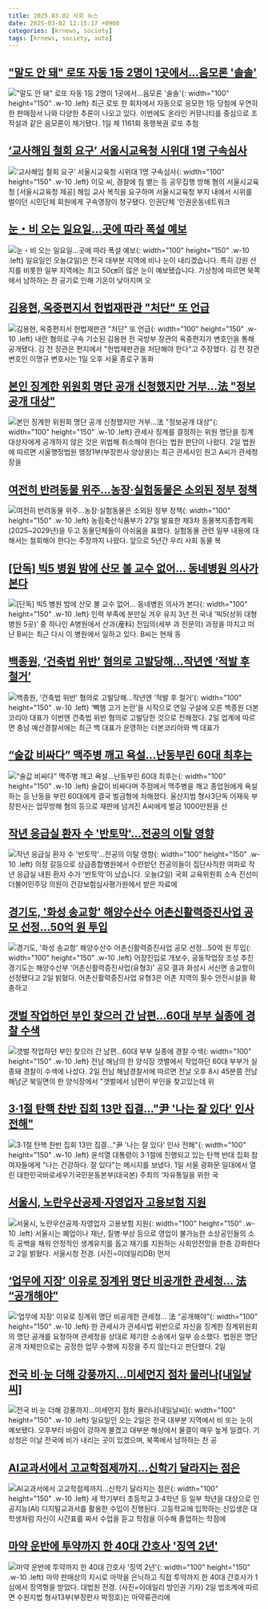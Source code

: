 ```yaml
---
title: 2025.03.02 사회 뉴스
date: 2025-03-02 12:15:17 +0900
categories: [krnews, society]
tags: [krnews, society, auto]
---
```

## ["말도 안 돼" 로또 자동 1등 2명이 1곳에서…음모론 '솔솔'](https://n.news.naver.com/mnews/article/015/0005100926)

!["말도 안 돼" 로또 자동 1등 2명이 1곳에서…음모론 '솔솔'](https://mimgnews.pstatic.net/image/origin/015/2025/03/02/5100926.jpg?type=nf220_150){: width="100" height="150" .w-10 .left}
최근 로또 한 회차에서 자동으로 응모한 1등 당첨에 우연히 한 판매점서 나와 다양한 추론이 나오고 있다. 이번에도 온라인 커뮤니티를 중심으로 조작설과 같은 음모론이 제기됐다. 1일 제 1161회 동행복권 로또 추첨

## [‘교사해임 철회 요구’ 서울시교육청 시위대 1명 구속심사](https://n.news.naver.com/mnews/article/016/0002436069)

![‘교사해임 철회 요구’ 서울시교육청 시위대 1명 구속심사](https://mimgnews.pstatic.net/image/origin/016/2025/03/02/2436069.jpg?type=nf220_150){: width="100" height="150" .w-10 .left}
이모 씨, 경찰에 침 뱉는 등 공무집행 방해 혐의 서울시교육청 [서울시교육청 제공] 해임 교사 복직을 요구하며 서울시교육청 부지 내에서 시위를 벌이던 시민단체 회원에게 구속영장이 청구됐다. 인권단체 ‘인권운동네트워크

## [눈・비 오는 일요일…곳에 따라 폭설 예보](https://n.news.naver.com/mnews/article/449/0000301188)

![눈・비 오는 일요일…곳에 따라 폭설 예보](https://mimgnews.pstatic.net/image/origin/449/2025/03/02/301188.jpg?type=nf220_150){: width="100" height="150" .w-10 .left}
일요일인 오늘(2일)은 전국 대부분 지역에 비나 눈이 내리겠습니다. 특히 강원 산지를 비롯한 일부 지역에는 최고 50㎝의 많은 눈이 예보됐습니다. 기상청에 따르면 북쪽에서 남하하는 찬 공기로 인해 기온이 낮아지며 오

## [김용현, 옥중편지서 헌법재판관 "처단" 또 언급](https://n.news.naver.com/mnews/article/003/0013095825)

![김용현, 옥중편지서 헌법재판관 "처단" 또 언급](https://mimgnews.pstatic.net/image/origin/003/2025/03/01/13095825.jpg?type=nf220_150){: width="100" height="150" .w-10 .left}
내란 혐의로 구속 기소된 김용현 전 국방부 장관의 옥중편지가 변호인을 통해 공개됐다. 김 전 장관은 편지에서 "헌법재판관을 처단해야 한다"고 주장했다. 김 전 장관 변호인 이명규 변호사는 1일 오후 서울 종로구 동화

## [본인 징계한 위원회 명단 공개 신청했지만 거부…法 "정보공개 대상"](https://n.news.naver.com/mnews/article/003/0013095952)

![본인 징계한 위원회 명단 공개 신청했지만 거부…法 "정보공개 대상"](https://mimgnews.pstatic.net/image/origin/003/2025/03/02/13095952.jpg?type=nf220_150){: width="100" height="150" .w-10 .left}
관세사 징계를 결정하는 위원 명단을 징계 대상자에게 공개하지 않은 것은 위법해 취소해야 한다는 법원 판단이 나왔다. 2일 법원에 따르면 서울행정법원 행정1부(부장판사 양상윤)는 최근 관세사인 원고 A씨가 관세청장을

## [여전히 반려동물 위주…농장·실험동물은 소외된 정부 정책](https://n.news.naver.com/mnews/article/469/0000851540)

![여전히 반려동물 위주…농장·실험동물은 소외된 정부 정책](https://mimgnews.pstatic.net/image/origin/469/2025/03/01/851540.jpg?type=nf220_150){: width="100" height="150" .w-10 .left}
농림축산식품부가 27일 발표한 제3차 동물복지종합계획(2025~2029년)을 두고 동물단체들이 아쉬움을 표했다. 실험동물 관련 일부 내용에 대해서는 철회해야 한다는 주장까지 나왔다. 앞으로 5년간 우리 사회 동물 복

## [[단독] 빅5 병원 밤에 산모 볼 교수 없어… 동네병원 의사가 본다](https://n.news.naver.com/mnews/article/023/0003890998)

![[단독] 빅5 병원 밤에 산모 볼 교수 없어… 동네병원 의사가 본다](https://mimgnews.pstatic.net/image/origin/023/2025/03/01/3890998.jpg?type=nf220_150){: width="100" height="150" .w-10 .left}
인력 부족에 분만실 겨우 유지 3년 전 국내 ‘빅5(상위 대형 병원 5곳)’ 중 하나인 A병원에서 산과(産科) 전임의(세부 과 전문의) 과정을 마치고 떠난 B씨는 최근 다시 이 병원에서 일하고 있다. B씨는 현재 동

## [백종원, ‘건축법 위반’ 혐의로 고발당해…작년엔 ‘적발 후 철거’](https://n.news.naver.com/mnews/article/081/0003521896)

![백종원, ‘건축법 위반’ 혐의로 고발당해…작년엔 ‘적발 후 철거’](https://mimgnews.pstatic.net/image/origin/081/2025/03/02/3521896.jpg?type=nf220_150){: width="100" height="150" .w-10 .left}
‘빽햄 고가 논란’을 시작으로 연일 구설에 오른 백종원 더본코리아 대표가 이번엔 건축법 위반 혐의로 고발당한 것으로 전해졌다. 2일 업계에 따르면 충남 예산경찰서에는 최근 백 대표가 운영하는 더본코리아와 백 대표가

## [“술값 비싸다” 맥주병 깨고 욕설…난동부린 60대 최후는](https://n.news.naver.com/mnews/article/016/0002436036)

![“술값 비싸다” 맥주병 깨고 욕설…난동부린 60대 최후는](https://mimgnews.pstatic.net/image/origin/016/2025/03/02/2436036.jpg?type=nf220_150){: width="100" height="150" .w-10 .left}
술값이 비싸다며 주점에서 맥주병을 깨고 종업원에게 욕설하는 등 난동을 부린 60대에게 결국 벌금형에 처해졌다. 울산지법 형사3단독 이재욱 부장판사는 업무방해 혐의 등으로 재판에 넘겨진 A씨에게 벌금 1000만원을 선

## [작년 응급실 환자 수 '반토막'…전공의 이탈 영향](https://n.news.naver.com/mnews/article/422/0000717680)

![작년 응급실 환자 수 '반토막'…전공의 이탈 영향](https://mimgnews.pstatic.net/image/origin/422/2025/03/02/717680.jpg?type=nf220_150){: width="100" height="150" .w-10 .left}
의정 갈등으로 상급종합병원에서 수련받던 전공의들이 집단사직한 여파로 작년 응급실 내원 환자 수가 '반토막'이 났습니다. 오늘(2일) 국회 교육위원회 소속 진선미 더불어민주당 의원이 건강보험심사평가원에서 받은 자료에

## [경기도, '화성 송교항' 해양수산수 어촌신활력증진사업 공모 선정…50억 원 투입](https://n.news.naver.com/mnews/article/629/0000369250)

![경기도, '화성 송교항' 해양수산수 어촌신활력증진사업 공모 선정…50억 원 투입](https://mimgnews.pstatic.net/image/origin/629/2025/03/02/369250.jpg?type=nf220_150){: width="100" height="150" .w-10 .left}
어장진입로 개보수, 공동작업장 조성 추진 경기도는 해양수산부 '어촌신활력증진사업(유형3)' 공모 결과 화성시 서신면 송교항이 선정됐다고 2일 밝혔다. 어촌신활력증진사업 유형3은 어촌 지역의 필수 안전시설을 확충하고

## [갯벌 작업하던 부인 찾으러 간 남편…60대 부부 실종에 경찰 수색](https://n.news.naver.com/mnews/article/421/0008105988)

![갯벌 작업하던 부인 찾으러 간 남편…60대 부부 실종에 경찰 수색](https://mimgnews.pstatic.net/image/origin/421/2025/03/02/8105988.jpg?type=nf220_150){: width="100" height="150" .w-10 .left}
전남 해남의 한 양식장 갯벌에서 작업하던 60대 부부가 실종돼 경찰이 수색에 나섰다. 2일 전남 해남경찰서에 따르면 전날 오후 8시 45분쯤 전남 해남군 북일면의 한 양식장에서 "갯벌에서 남편이 부인을 찾고있는데 위

## [3·1절 탄핵 찬반 집회 13만 집결…"尹 '나는 잘 있다' 인사 전해"](https://n.news.naver.com/mnews/article/025/0003424021)

![3·1절 탄핵 찬반 집회 13만 집결…"尹 '나는 잘 있다' 인사 전해"](https://mimgnews.pstatic.net/image/origin/025/2025/03/01/3424021.jpg?type=nf220_150){: width="100" height="150" .w-10 .left}
윤석열 대통령이 3·1절에 진행되고 있는 탄핵 반대 집회 참여자들에게 "나는 건강하다. 잘 있다"는 메시지를 보냈다. 1일 서울 광화문 일대에서 열린 대한민국바로세우기국민운동본부(대국본) 주최의 ‘자유통일을 위한 국

## [서울시, 노란우산공제·자영업자 고용보험 지원](https://n.news.naver.com/mnews/article/018/0005954080)

![서울시, 노란우산공제·자영업자 고용보험 지원](https://mimgnews.pstatic.net/image/origin/018/2025/03/02/5954080.jpg?type=nf220_150){: width="100" height="150" .w-10 .left}
서울시는 폐업이나 재난, 질병·부상 등으로 영업이 불가능한 소상공인들의 소득 공백을 채워 안정적인 생계유지를 돕고 재기를 지원하는 사회안전망을 한층 강화한다고 2일 밝혔다. 서울시청 전경. (사진=이데일리DB) 먼저

## [‘업무에 지장’ 이유로 징계위 명단 비공개한 관세청… 法 “공개해야”](https://n.news.naver.com/mnews/article/011/0004456478)

![‘업무에 지장’ 이유로 징계위 명단 비공개한 관세청… 法 “공개해야”](https://mimgnews.pstatic.net/image/origin/011/2025/03/02/4456478.jpg?type=nf220_150){: width="100" height="150" .w-10 .left}
한 관세사가 관세사법 위반으로 자신을 징계한 징계위원회의 명단 공개를 요청하며 관세청을 상대로 제기한 소송에서 일부 승소했다. 법원은 명단 공개 자체만으로는 공정한 업무 수행에 지장을 주지 않는다고 판단했다. 2일

## [전국 비·눈 더해 강풍까지…미세먼지 점차 물러나[내일날씨]](https://n.news.naver.com/mnews/article/003/0013095800)

![전국 비·눈 더해 강풍까지…미세먼지 점차 물러나[내일날씨]](https://mimgnews.pstatic.net/image/origin/003/2025/03/01/13095800.jpg?type=nf220_150){: width="100" height="150" .w-10 .left}
일요일인 오는 2일은 전국 대부분 지역에서 비 또는 눈이 예보됐다. 오후부터 바람이 강하게 불겠고 대부분 해상에서 물결이 매우 높게 일겠다. 기상청은 이날 전국에 비가 내리는 곳이 있겠으며, 북쪽에서 남하하는 찬 공

## [AI교과서에서 고교학점제까지…신학기 달라지는 점은](https://n.news.naver.com/mnews/article/003/0013095237)

![AI교과서에서 고교학점제까지…신학기 달라지는 점은](https://mimgnews.pstatic.net/image/origin/003/2025/03/01/13095237.jpg?type=nf220_150){: width="100" height="150" .w-10 .left}
새 학기부터 초등학교 3·4학년 등 일부 학년을 대상으로 인공지능(AI) 디지털교과서를 활용한 수입이 진행된다. 고등학교에 입학하는 신입생은 대학생처럼 자신이 시간표를 짜서 수업을 듣고 학점을 이수해 졸업하는 학점에

## [마약 운반에 투약까지 한 40대 간호사 '징역 2년'](https://n.news.naver.com/mnews/article/018/0005954087)

![마약 운반에 투약까지 한 40대 간호사 '징역 2년'](https://mimgnews.pstatic.net/image/origin/018/2025/03/02/5954087.jpg?type=nf220_150){: width="100" height="150" .w-10 .left}
마약 판매상의 지시로 마약을 은닉하고 직접 투약까지 한 40대 간호사가 1심에서 징역형을 받았다. 대법원 전경. (사진=이데일리 방인권 기자) 2일 법조계에 따르면 수원지법 형사13부(부장판사 박정호)는 마약류관리에

